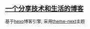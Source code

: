 ## [一个分享技术和生活的博客](http://crazygit.wiseturtles.com/)


基于[hexo](https://hexo.io/)博客引擎, 采用[theme-next](https://github.com/crazygit/hexo-theme-next)主题
